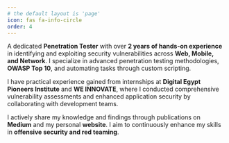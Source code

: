 ```yaml
---
# the default layout is 'page'
icon: fas fa-info-circle
order: 4
---
```

A dedicated **Penetration Tester** with over **2 years of hands-on experience** in identifying and exploiting security vulnerabilities across **Web, Mobile, and Network**. I specialize in advanced penetration testing methodologies, **OWASP Top 10**, and automating tasks through custom scripting.   

I have practical experience gained from internships at **Digital Egypt Pioneers Institute** and **WE INNOVATE**, where I conducted comprehensive vulnerability assessments and enhanced application security by collaborating with development teams.  

I actively share my knowledge and findings through publications on **Medium** and my personal **website**. I aim to continuously enhance my skills in **offensive security and red teaming**.

